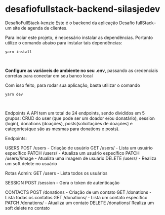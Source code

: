 # desafiofullstack-backend-silasjedev

DesafioFullStack-kenzie
Este é o backend da aplicação Desafio fullStack– um site de agenda de clientes.


Para inciar este projeto, é necessário instalar as dependências. Portanto utilize o comando abaixo para instalar tais dependências:

````
yarn install
````
<br>

**Configure as variáveis de ambiente no seu .env**, passando as credenciais corretas para conectar em seu banco local


Com isso feito, para rodar sua aplicação, basta utilizar o comando
````
yarn dev
````

<br>


Endpoints
A API tem um total de 24 endpoints, sendo divididos em 5 grupos: CRUD do user (que pode ser um doador e/ou donatário), session (login), donations 
(doações), posts(solicitações de doações) e categories(que são as mesmas para donations e posts).

Endpoints:

USERS
POST   /users - Criação de usuário
GET    /users/<id> - Lista um usuário específico
PATCH  /users/<id> - Atualiza um usuário específico
PATCH  /users/<id>/image - Atualiza uma imagem de usuário
DELETE /users/<id> - Realiza um soft delete no usuário

Rotas Admin:
GET    /users - Lista todos os usuários

SESSION
POST   /session - Gera o token de autenticação

CONTACTS
POST   /donations - Criação de um contato
GET    /donations - Lista todas os contatos
GET    /donations/<id> - Lista um contato específico
PATCH  /donations/<id> - Atualiza um contato
DELETE /donations/<id> Realiza um soft delete no contato



